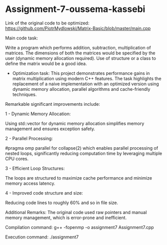 # Assignment-7-oussema-kassebi

Link of the original code to be optimized:
https://github.com/PiotrMydlowski/Matrix-Basic/blob/master/main.cpp

Main code task: 

Write a program which performs addition, subtraction, multiplication of matrices.
The dimensions of both the matrices would be specified by the user (dynamic memory allocation required).
Use of structure or a class to define the matrix would be a good idea.


+ Optimization task:
This project demonstrates performance gains in matrix multiplication using modern C++ features. The task highlights the replacement of a  naive implementation with an optimized version using dynamic memory allocation, parallel algorithms and cache-friendly techniques.

Remarkable significant improvements include:

 1 - Dynamic Memory Allocation:
 
 Using std::vector for dynamic memory allocation simplifies memory management and ensures exception safety.
     
 2 - Parallel Processing:
 
#pragma omp parallel for collapse(2) which enables parallel processing of nested loops, significantly reducing computation time by leveraging multiple CPU cores.
 
 3 - Efficient Loop Structures:
 
 The loops are structured to maximize cache performance and minimize memory access latency.
     
 4 - Improved code structure and size:
 
 Reducing code lines to roughly 60% and so in file size.




Additional Remarks:
The original code used raw pointers and manual memory management, which is error-prone and inefficient.


Compilation command:
g++ -fopenmp -o assignment7 Assignment7.cpp
 
Execution command:
./assignment7
